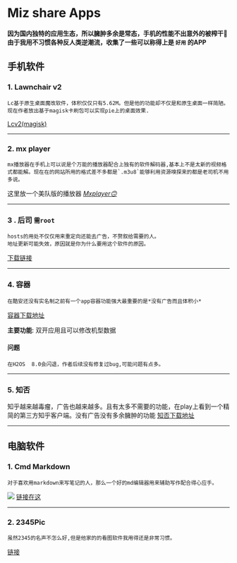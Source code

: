 # Miz share Apps


 **因为国内独特的应用生态，所以臃肿多余是常态，手机的性能不出意外的被榨干🙂由于我用不习惯各种反人类逆潮流，收集了一些可以称得上是 `好用` 的APP**

<!--more-->

## 手机软件

### 1. Lawnchair v2
    Lc基于原生桌面魔改软件，体积仅仅只有5.62M。但是他的功能却不仅是和原生桌面一样简陋。
    现在作者放出基于magisk卡刷包可以实现pie上的桌面效果.
[Lcv2(magisk)](http://t.cn/EZh5yCw)

------
### 2. mx player
    mx播放器在手机上可以说是个万能的播放器配合上独有的软件解码器,基本上不是太新的视频格式都能解。现在在的网站所用的格式差不多都是`.m3u8`能够利用资源嗅探来的都是老司机不用多说。
这里放一个美队版的播放器    *[Mxplayer🙃](http://t.cn/EZ7oQC4)*

------
### 3 . 后司 `需root`
    hosts的用处不仅仅用来重定向还能去广告，不赘叙给需要的人。
    地址更新可能失效，原因就是你为什么要用这个软件的原因。
[下载链接](http://t.cn/EZ7jKkb)

------
### 4. 容器

    在酷安还没有实名制之前有一个app容器功能强大最重要的是*没有广告而且体积小*
[容器下载地址](http://t.cn/RdG2smb)

**主要功能**:  双开应用且可以修改机型数据
#### 问题
`在H2OS  8.0会闪退，作者后续没有修复过bug,可能问题有点多。`		

------
### 5. 知否
知乎越来越毒瘤，广告也越来越多。且有太多不需要的功能，在play上看到一个精简的第三方知乎客户端。没有广告没有多余臃肿的功能
[知否下载地址](http://t.cn/RdGSmqy)

------
## 电脑软件
### 1. Cmd Markdown
	对于喜欢用markdown来写笔记的人，那么一个好的md编辑器用来辅助写作配合得心应手。
![](https://i.loli.net/2019/10/04/iOaucSg7L4z1n5N.jpg)
[链接在这](https://www.zybuluo.com/cmd/)

------

### 2. 2345Pic
	虽然2345的名声不怎么好,但是他家的的看图软件我用得还是非常习惯。

[链接](http://t.cn/EXYFZLR)
